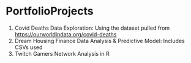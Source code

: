 # PortfolioProjects

1. Covid Deaths Data Exploration: Using the dataset pulled from   https://ourworldindata.org/covid-deaths
2. Dream Housing Finance Data Analysis & Predictive Model: Includes CSVs used
3. Twitch Gamers Network Analysis in R
